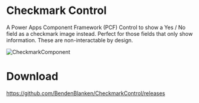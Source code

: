 # Checkmark Control
A Power Apps Component Framework (PCF) Control to show a Yes / No field as a checkmark image instead.
Perfect for those fields that only show information. These are non-interactable by design.

![CheckmarkComponent](https://user-images.githubusercontent.com/16411611/162471014-6b278da5-fb93-4ed3-81d8-08244ab9766c.jpg)

# Download

https://github.com/BendenBlanken/CheckmarkControl/releases
